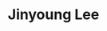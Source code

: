 ---
# Display name
title: Jinyoung Lee
weight: 7

# Role/position
role: Master Student

# Organizations/Affiliations
organizations:
  - name: Kyunghee University
    url: ''

# Organizational groups that you belong to (for People widget)
#   Set this to `[]` or comment out if you are not using People widget.
user_groups:
  - Speakers
---